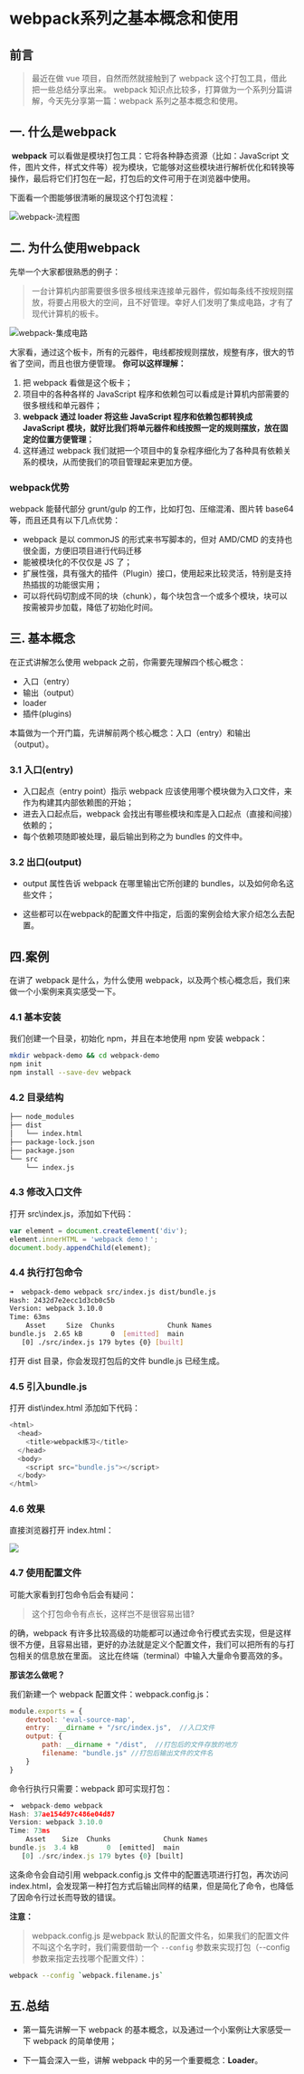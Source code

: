# webpack系列之基本概念和使用

##  前言

> 最近在做 vue 项目，自然而然就接触到了 webpack 这个打包工具，借此把一些总结分享出来。 webpack 知识点比较多，打算做为一个系列分篇讲解，今天先分享第一篇：webpack 系列之基本概念和使用。

## 一. 什么是webpack

​	**webpack** 可以看做是模块打包工具：它将各种静态资源（比如：JavaScript  文件，图片文件，样式文件等）视为模块，它能够对这些模块进行解析优化和转换等操作，最后将它们打包在一起，打包后的文件可用于在浏览器中使用。

下面看一个图能够很清晰的展现这个打包流程：

![webpack-流程图](webpack系列之基本概念和使用.assets/webpack-流程图-7558118.png)

## 二. 为什么使用webpack

先举一个大家都很熟悉的例子：

> 一台计算机内部需要很多很多根线来连接单元器件，假如每条线不按规则摆放，将要占用极大的空间，且不好管理。幸好人们发明了集成电路，才有了现代计算机的板卡。

![webpack-集成电路](webpack系列之基本概念和使用.assets/webpack-集成电路-7558137.jpeg)

大家看，通过这个板卡，所有的元器件，电线都按规则摆放，规整有序，很大的节省了空间，而且也很方便管理。 **你可以这样理解：**

1. 把 webpack 看做是这个板卡；
2. 项目中的各种各样的 JavaScript 程序和依赖包可以看成是计算机内部需要的很多根线和单元器件；
3. **webpack 通过 loader 将这些 JavaScript 程序和依赖包都转换成 JavaScript 模块，就好比我们将单元器件和线按照一定的规则摆放，放在固定的位置方便管理**；
4. 这样通过 webpack 我们就把一个项目中的复杂程序细化为了各种具有依赖关系的模块，从而使我们的项目管理起来更加方便。

### webpack优势

webpack 能替代部分 grunt/gulp 的工作，比如打包、压缩混淆、图片转 base64等，而且还具有以下几点优势：

- webpack 是以 commonJS 的形式来书写脚本的，但对 AMD/CMD 的支持也很全面，方便旧项目进行代码迁移
- 能被模块化的不仅仅是 JS 了；
- 扩展性强，具有强大的插件（Plugin）接口，使用起来比较灵活，特别是支持热插拔的功能很实用；
- 可以将代码切割成不同的块（chunk），每个块包含一个或多个模块，块可以按需被异步加载，降低了初始化时间。

## 三. 基本概念

在正式讲解怎么使用 webpack 之前，你需要先理解四个核心概念：

- 入口（entry）
- 输出（output）
- loader
- 插件(plugins)

本篇做为一个开门篇，先讲解前两个核心概念：入口（entry）和输出（output）。

### 3.1 入口(entry)

- 入口起点（entry point）指示 webpack 应该使用哪个模块做为入口文件，来作为构建其内部依赖图的开始；
- 进去入口起点后，webpack 会找出有哪些模块和库是入口起点（直接和间接）依赖的；
- 每个依赖项随即被处理，最后输出到称之为 bundles 的文件中。

### 3.2 出口(output)

- output 属性告诉 webpack 在哪里输出它所创建的 bundles，以及如何命名这些文件；

- 这些都可以在webpack的配置文件中指定，后面的案例会给大家介绍怎么去配置。

## 四.案例

在讲了 webpack 是什么，为什么使用 webpack，以及两个核心概念后，我们来做一个小案例来真实感受一下。

### 4.1 基本安装

我们创建一个目录，初始化 npm，并且在本地使用 npm 安装 webpack：

```bash
mkdir webpack-demo && cd webpack-demo
npm init
npm install --save-dev webpack
```

### 4.2 目录结构

```bash
├── node_modules
├── dist
│   └── index.html
├── package-lock.json
├── package.json
└── src
    └── index.js
```

### 4.3 修改入口文件

打开 src\index.js，添加如下代码：

```javascript
var element = document.createElement('div');
element.innerHTML = 'webpack demo！';
document.body.appendChild(element);
```

### 4.4 执行打包命令

```bash
➜  webpack-demo webpack src/index.js dist/bundle.js
Hash: 2432d7e2ecc1d3cb0c5b
Version: webpack 3.10.0
Time: 63ms
    Asset     Size  Chunks             Chunk Names
bundle.js  2.65 kB       0  [emitted]  main
   [0] ./src/index.js 179 bytes {0} [built]
```

打开 dist 目录，你会发现打包后的文件 bundle.js 已经生成。

### 4.5 引入bundle.js

打开 dist\index.html 添加如下代码：

```javascript
<html>
  <head>
    <title>webpack练习</title>
  </head>
  <body>
    <script src="bundle.js"></script>
  </body>
</html>
```

### 4.6 效果

直接浏览器打开 index.html：

![](webpack系列之基本概念和使用.assets/webpack-demo.png)

### 4.7 使用配置文件

可能大家看到打包命令后会有疑问：

> 这个打包命令有点长，这样岂不是很容易出错?

的确，webpack 有许多比较高级的功能都可以通过命令行模式去实现，但是这样很不方便，且容易出错，更好的办法就是定义个配置文件，我们可以把所有的与打包相关的信息放在里面。 这比在终端（terminal）中输入大量命令要高效的多。

**那该怎么做呢？**

我们新建一个 webpack 配置文件：webpack.config.js：

```javascript
module.exports = {
    devtool: 'eval-source-map',
    entry:  __dirname + "/src/index.js",  //入口文件
    output: {
        path: __dirname + "/dist",  //打包后的文件存放的地方
        filename: "bundle.js" //打包后输出文件的文件名
    }
}
```

命令行执行只需要：webpack 即可实现打包：

```javascript
➜  webpack-demo webpack
Hash: 37ae154d97c486e04d87
Version: webpack 3.10.0
Time: 73ms
    Asset    Size  Chunks             Chunk Names
bundle.js  3.4 kB       0  [emitted]  main
   [0] ./src/index.js 179 bytes {0} [built]
```

这条命令会自动引用 webpack.config.js 文件中的配置选项进行打包，再次访问 index.html，会发现第一种打包方式后输出同样的结果，但是简化了命令，也降低了因命令行过长而导致的错误。

**注意：**

> webpack.config.js 是webpack 默认的配置文件名，如果我们的配置文件不叫这个名字时，我们需要借助一个 `--config` 参数来实现打包（--config 参数来指定去找哪个配置文件）：

```bash
webpack --config `webpack.filename.js`
```

## 五.总结

- 第一篇先讲解一下 webpack 的基本概念，以及通过一个小案例让大家感受一下 webpack 的简单使用；

- 下一篇会深入一些，讲解 webpack 中的另一个重要概念：**Loader**。